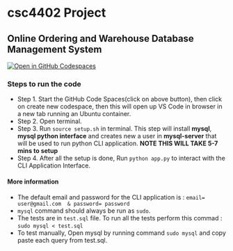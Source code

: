 # csc4402 Project 

## Online Ordering and Warehouse Database Management System


[![Open in GitHub Codespaces](https://github.com/codespaces/badge.svg)](https://codespaces.new/srinivasyadav18/csc4402_Project?quickstart=1&devcontainer_path=.devcontainer%2Fdevcontainer.json)

### Steps to run the code

- Step 1. Start the GitHub Code Spaces(click on above button), then click on create new codespace, then this will open up VS Code in browser in a new tab running an Ubuntu container.
- Step 2. Open terminal.
- Step 3. Run `source setup.sh` in terminal. This step will install **mysql**, **mysql python interface** and creates new a user in **mysql-server** that will be used to run python CLI application. **NOTE THIS WILL TAKE 5-7 mins to setup**
- Step 4. After all the setup is done, Run `python app.py` to interact with the CLI Application Interface.

#### More information
- The default email and password for the CLI application is : `email= user@gmail.com  & password= password`
- `mysql` command should always be run as `sudo`.
- The tests are in `test.sql` file. To run all the tests perform this commad : `sudo mysql < test.sql` 
- To test manually, Open mysql by running command `sudo mysql` and copy paste each query from test.sql.
